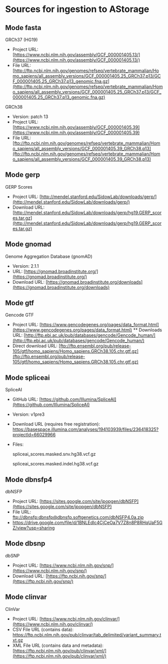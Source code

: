 # Sources for ingestion to AStorage

Mode fasta
---------
GRCh37 (HG19)

* Project URL: [https://www.ncbi.nlm.nih.gov/assembly/GCF_000001405.13/](https://www.ncbi.nlm.nih.gov/assembly/GCF_000001405.13/)
* File URL:
    [http://ftp.ncbi.nlm.nih.gov/genomes/refseq/vertebrate_mammalian/Homo_sapiens/all_assembly_versions/GCF_000001405.25_GRCh37.p13/GCF_000001405.25_GRCh37.p13_genomic.fna.gz](http://ftp.ncbi.nlm.nih.gov/genomes/refseq/vertebrate_mammalian/Homo_sapiens/all_assembly_versions/GCF_000001405.25_GRCh37.p13/GCF_000001405.25_GRCh37.p13_genomic.fna.gz)

GRCh38
* Version: patch 13
* Project URL: [https://www.ncbi.nlm.nih.gov/assembly/GCF_000001405.39](https://www.ncbi.nlm.nih.gov/assembly/GCF_000001405.39)
* File URL: [ftp://ftp.ncbi.nlm.nih.gov/genomes/refseq/vertebrate_mammalian/Homo_sapiens/all_assembly_versions/GCF_000001405.39_GRCh38.p13](ftp://ftp.ncbi.nlm.nih.gov/genomes/refseq/vertebrate_mammalian/Homo_sapiens/all_assembly_versions/GCF_000001405.39_GRCh38.p13)


Mode gerp
---------
GERP Scores

* Project URL: [http://mendel.stanford.edu/SidowLab/downloads/gerp/](http://mendel.stanford.edu/SidowLab/downloads/gerp/)
* Download URL: [http://mendel.stanford.edu/SidowLab/downloads/gerp/hg19.GERP_scores.tar.gz](http://mendel.stanford.edu/SidowLab/downloads/gerp/hg19.GERP_scores.tar.gz)


Mode gnomad
------------
Genome Aggregation Database (gnomAD)

* Version: 2.1.1
* URL: [https://gnomad.broadinstitute.org/](https://gnomad.broadinstitute.org/)
* Download URL: [https://gnomad.broadinstitute.org/downloads](https://gnomad.broadinstitute.org/downloads)


Mode gtf
--------
Gencode GTF
* Project URL: [https://www.gencodegenes.org/pages/data_format.html](https://www.gencodegenes.org/pages/data_format.html)
** Downloads URL: [http://ftp.ebi.ac.uk/pub/databases/gencode/Gencode_human/](http://ftp.ebi.ac.uk/pub/databases/gencode/Gencode_human/)
* Direct download URL: [ftp://ftp.ensembl.org/pub/release-105/gtf/homo_sapiens/Homo_sapiens.GRCh38.105.chr.gtf.gz](ftp://ftp.ensembl.org/pub/release-105/gtf/homo_sapiens/Homo_sapiens.GRCh38.105.chr.gtf.gz)


Mode spliceai
-------------
SpliceAI

* GitHub URL: [https://github.com/Illumina/SpliceAI](https://github.com/Illumina/SpliceAI)
* Version: v1pre3
* Download URL (requires free registration):
    https://basespace.illumina.com/analyses/194103939/files/236418325?projectId=66029966
* Files:

    spliceai_scores.masked.snv.hg38.vcf.gz
    
    spliceai_scores.masked.indel.hg38.vcf.gz

Mode dbnsfp4
------------
dbNSFP

* Project URL: [https://sites.google.com/site/jpopgen/dbNSFP](https://sites.google.com/site/jpopgen/dbNSFP)
* File URL: [ftp://dbnsfp:dbnsfp@dbnsfp.softgenetics.com/dbNSFP4.0a.zip](ftp://dbnsfp:dbnsfp@dbnsfp.softgenetics.com/dbNSFP4.0a.zip)
*   https://drive.google.com/file/d/1BNLEdIc4CjCeOa7V7Z8n8P8RHqUaF5GZ/view?usp=sharing


Mode dbsnp
------------
dbSNP

* Project URL: [https://www.ncbi.nlm.nih.gov/snp/](https://www.ncbi.nlm.nih.gov/snp/)
* Download URL: [https://ftp.ncbi.nih.gov/snp/](https://ftp.ncbi.nih.gov/snp/)


Mode clinvar
-----------
ClinVar

* Project URL: [https://www.ncbi.nlm.nih.gov/clinvar/](https://www.ncbi.nlm.nih.gov/clinvar/)
* CSV File URL (contains data): [https://ftp.ncbi.nlm.nih.gov/pub/clinvar/tab_delimited/variant_summary.txt.gz ](https://ftp.ncbi.nlm.nih.gov/pub/clinvar/tab_delimited/variant_summary.txt.gz )
* XML File URL (contains data and metadata): [https://ftp.ncbi.nlm.nih.gov/pub/clinvar/xml/](https://ftp.ncbi.nlm.nih.gov/pub/clinvar/xml/)

